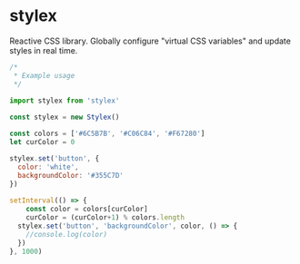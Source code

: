 # stylex
Reactive CSS library. Globally configure "virtual CSS variables" and update styles in real time.

```js
/*
 * Example usage
 */
 
import stylex from 'stylex'

const stylex = new Stylex()

const colors = ['#6C5B7B', '#C06C84', '#F67280']
let curColor = 0

stylex.set('button', {
  color: 'white',
  backgroundColor: '#355C7D'
})
  
setInterval(() => {
	const color = colors[curColor]
	curColor = (curColor+1) % colors.length
  stylex.set('button', 'backgroundColor', color, () => {
  	//console.log(color)
  })
}, 1000)
```
